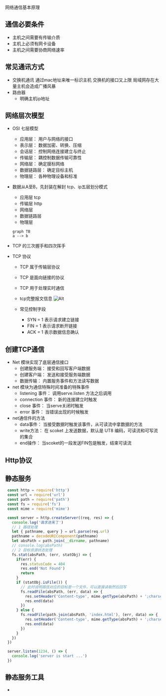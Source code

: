 网络通信基本原理
## 通信必要条件
  + 主机之间需要有传输介质
  + 主机上必须有网卡设备
  + 主机之间需要协商网络速率
## 常见通讯方式
  + 交换机通讯
    通过mac地址来唯一标识主机
    交换机的接口又上限
    局域网存在大量主机会造成广播风暴
  + 路由器
    - 明确主机ip地址
## 网络层次模型
  + OSI 七层模型
    - 应用层： 用户与网络的接口
    - 表示层： 数据加密、转换、压缩
    - 会话层： 控制网络连接建立与终止
    - 传输层： 耦控制数据传输可靠性
    - 网络层： 确定膜标网络
    - 数据链路层： 确定目标主机
    - 物理层： 各种物理设备和标准
    
  + 数据从A至B，先封装在解封
    tcp、ip五层划分模式
    - 应用层  tcp
    - 传输层  http
    - 网络层
    - 数据链路层
    - 物理层
    
    ```mermaid
    graph TB
    a --> b
    
    ```
  + TCP 的三次握手和四次挥手
  + TCP 协议
    - TCP 属于传输层协议
    - TCP 是面向链接的协议
    - TCP 用于处理实时通信
    - tcp完整报文信息
     ![Alt](../../.vuepress/dist/node/tcp.png)

    - 常见控制字段
      + SYN = 1 表示请求建立链接
      + FIN = 1 表示请求断开链接
      + ACK = 1 表示数据信息确认
## 创建TCP通信
  + Net 模块实现了底层通信接口
    - 创建服务端： 接受和回写客户端数据
    - 创建客户端： 发送和接受服务端数据
    - 数据传输： 内置服务事件和方法读写数据
  + net 模块为通信特殊时间准备的特殊事件
    - listening 事件： 调用serve.listen 方法之后调用
    - connection 事件： 新的连接建立时触发
    - close 事件： 当serve关闭时触发
    - error 事件： 当错误出现的时候触发
  + net通信件的方法
    - data事件： 当接受数据时触发该事件，从可读流中拿数据的方法
    - write方法： 在 scoket 上发送数据，默认是 UT8 编码，可读流和可写流的集合
    - end操作： 当scoket的一段发送FIN包是触发，结束可读流
    
    
## Http协议

## 静态服务
 ```js
  const http = require('http')
  const url = require('url')
  const path = require('path')
  const fs = require('fs')
  const mime = require('mime')

  const server = http.createServer((req, res) => {
    console.log('请求进来了')
    // 1 路径处理
    let { pathname, query } = url.parse(req.url)
    pathname = decodeURIComponent(pathname)
    let absPath = path.join(__dirname, pathname)
    // console.log(absPath)
    // 2 目标资源状态处理
    fs.stat(absPath, (err, statObj) => {
      if(err) {
        res.statusCode = 404
        res.end('Not Found')
        return 
      }
      if (statObj.isFile()) {
        // 此时说明路径对应的目标是一个文件，可以直接读取然后回写
        fs.readFile(absPath, (err, data) => {
          res.setHeader('Content-type', mime.getType(absPath) + ';charset=utf-8')
          res.end(data)
        })
      } else {
        fs.readFile(path.join(absPath, 'index.html'), (err, data) => {
          res.setHeader('Content-type', mime.getType(absPath) + ';charset=utf-8')
          res.end(data)
        })
      }
    })
  })

  server.listen(1234, () => {
    console.log('server is start ...')
  })
 ```

## 静态服务工具
 + 
